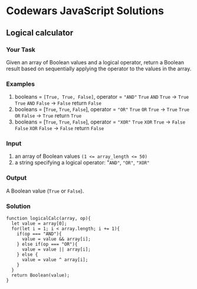 # Codewars JavaScript Solutions

## Logical calculator

### Your Task

Given an array of Boolean values and a logical operator, return a Boolean result based on sequentially applying the operator to the values in the array.

### Examples

1. booleans = `[True, True, False]`, operator = `"AND"`
   `True` `AND` `True` -> `True`
   `True` `AND` `False` -> `False`
   return `False`
2. booleans = [`True`, `True`, `False`], operator = `"OR"`
   `True` `OR` `True` -> `True`
   `True` `OR` `False` -> `True`
   return `True`
3. booleans = [`True`, `True`, `False`], operator = `"XOR"`
   `True` `XOR` `True` -> `False`
   `False` `XOR` `False` -> `False`
   return `False`

### Input

1. an array of Boolean values `(1 <= array_length <= 50)`
2. a string specifying a logical operator: "`AND"`, `"OR"`, `"XOR"`

### Output

A Boolean value (`True` or `False`).

### Solution

```
function logicalCalc(array, op){
  let value = array[0];
  for(let i = 1; i < array.length; i += 1){
    if(op === "AND"){
      value = value && array[i];
    } else if(op === "OR"){
      value = value || array[i];
    } else {
      value = value ^ array[i];
    }
  }
  return Boolean(value);
}
```
